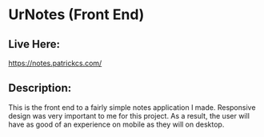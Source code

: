 # UrNotes (Front End)

## Live Here:
https://notes.patrickcs.com/

## Description:
This is the front end to a fairly simple notes application I made. Responsive design was very important to me for this project. As a result, the user will have as good of an experience on mobile as they will on desktop.
